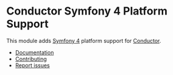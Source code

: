 Conductor Symfony 4 Platform Support
====================================

This module adds [Symfony 4](https://symfony.com//) platform support for
[Conductor](https://github.com/conductorphp/conductor-core).

* [Documentation](docs/index.md)
* [Contributing](https://github.com/conductorphp/conductor-core/blob/master/README.md#contributing)
* [Report issues](https://github.com/conductorphp/conductor-symfony-4-platform-support/issues)

